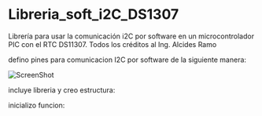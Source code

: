 # Libreria_soft_i2C_DS1307
Librería para usar la comunicación i2C por software en un microcontrolador PIC con el RTC DS11307. Todos los créditos al Ing. Alcides Ramo

defino pines para comunicacion I2C por software de la siguiente manera:

![ScreenShot](https://raw.github.com/idem9203/Libreria_soft_i2C_DS1307/blob/master/conexiones_I2C.png)

incluye libreria y creo estructura:


inicializo funcion:


